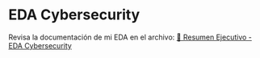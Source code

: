 # EDA Cybersecurity

Revisa la documentación de mi EDA en el archivo: [📄 Resumen Ejecutivo - EDA Cybersecurity](https://github.com/mikewig/EDA-Project/blob/main/EDA%20Cybersecurity%20resumen%20ejecutivo.pdf)

